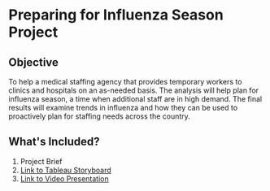 # Preparing for Influenza Season Project
## Objective
To help a medical staffing agency that provides temporary workers to clinics
and hospitals on an as-needed basis. The analysis will help plan for influenza
season, a time when additional staff are in high demand. The final results will
examine trends in influenza and how they can be used to proactively plan for
staffing needs across the country.

## What's Included?
1. Project Brief
2. [Link to Tableau Storyboard](https://public.tableau.com/views/PlanningforInfluenzaSeason/PreparingforInfluenzaSeason?:language=en-US&:display_count=n&:origin=viz_share_link)
3. [Link to Video Presentation](https://www.screencast.com/t/2rDmD8RD)
